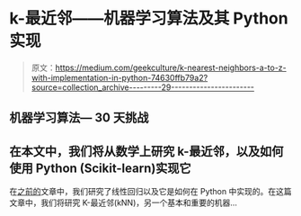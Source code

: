 # k-最近邻——机器学习算法及其 Python 实现

> 原文：<https://medium.com/geekculture/k-nearest-neighbors-a-to-z-with-implementation-in-python-74630ffb79a2?source=collection_archive---------29----------------------->

## 机器学习算法— 30 天挑战

## 在本文中，我们将从数学上研究 k-最近邻，以及如何使用 Python (Scikit-learn)实现它

在[之前的](/mlearning-ai/linear-regression-a-to-z-2ab3d1b7277c#24cb-807de68af17f)文章中，我们研究了线性回归以及它是如何在 Python 中实现的。在这篇文章中，我们将研究 K-最近邻(kNN)，另一个基本和重要的机器…